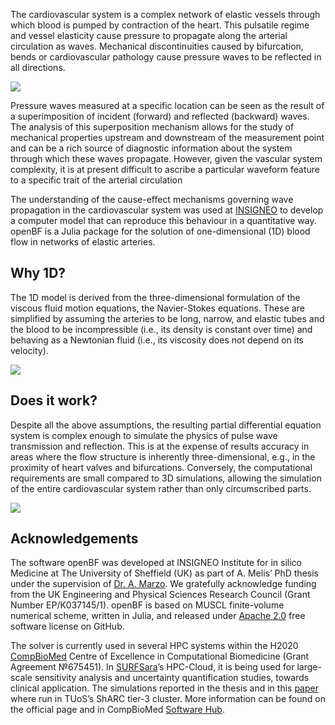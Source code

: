 The cardiovascular system is a complex network of elastic vessels through which blood is pumped by contraction of the heart. This pulsatile regime and vessel elasticity cause pressure to propagate along the arterial circulation as waves. Mechanical discontinuities caused by bifurcation, bends or cardiovascular pathology cause pressure waves to be reflected in all directions.

![](https://miro.medium.com/v2/resize:fit:1400/format:webp/1*XFQ5yKLnyEci7hLaQh0nEQ.png)

Pressure waves measured at a specific location can be seen as the result of a superimposition of incident (forward) and reflected (backward) waves. The analysis of this superposition mechanism allows for the study of mechanical properties upstream and downstream of the measurement point and can be a rich source of diagnostic information about the system through which these waves propagate. However, given the vascular system complexity, it is at present difficult to ascribe a particular waveform feature to a specific trait of the arterial circulation

The understanding of the cause-effect mechanisms governing wave propagation in the cardiovascular system was used at [INSIGNEO](https://www.sheffield.ac.uk/insigneo) to develop a computer model that can reproduce this behaviour in a quantitative way. openBF is a Julia package for the solution of one-dimensional (1D) blood flow in networks of elastic arteries.

## Why 1D?

The 1D model is derived from the three-dimensional formulation of the viscous fluid motion equations, the Navier-Stokes equations. These are simplified by assuming the arteries to be long, narrow, and elastic tubes and the blood to be incompressible (i.e., its density is constant over time) and behaving as a Newtonian fluid (i.e., its viscosity does not depend on its velocity).

![](https://miro.medium.com/v2/resize:fit:1400/format:webp/1*z7oY7GOWzD9YsTRiZjxpYw.png)


## Does it work?

Despite all the above assumptions, the resulting partial differential equation system is complex enough to simulate the physics of pulse wave transmission and reflection. This is at the expense of results accuracy in areas where the flow structure is inherently three-dimensional, e.g., in the proximity of heart valves and bifurcations. Conversely, the computational requirements are small compared to 3D simulations, allowing the simulation of the entire cardiovascular system rather than only circumscribed parts.

![](https://miro.medium.com/v2/resize:fit:2000/format:webp/1*HpOB3AYJ2dfPJGiF9Vf6Fw.png)


## Acknowledgements

The software openBF was developed at INSIGNEO Institute for in silico Medicine at The University of Sheffield (UK) as part of A. Melis’ PhD thesis under the supervision of [Dr. A. Marzo](https://www.sheffield.ac.uk/mecheng/academic-staff/alberto-marzo). We gratefully acknowledge funding from the UK Engineering and Physical Sciences Research Council (Grant Number EP/K037145/1).
openBF is based on MUSCL finite-volume numerical scheme, written in Julia, and released under [Apache 2.0](https://www.apache.org/licenses/LICENSE-2.0) free software license on GitHub.

The solver is currently used in several HPC systems within the H2020 [CompBioMed](https://www.compbiomed.eu) Centre of Excellence in Computational Biomedicine (Grant Agreement №675451). In [SURFSara](https://www.surf.nl/en/research-it)’s HPC-Cloud, it is being used for large-scale sensitivity analysis and uncertainty quantification studies, towards clinical application. The simulations reported in the thesis and in this [paper](https://pubmed.ncbi.nlm.nih.gov/28337862/) where run in TUoS’s ShARC tier-3 cluster. More information can be found on the official page and in CompBioMed [Software Hub](https://www.compbiomed.eu/services/software-hub/compbiomed-software-openbf/).
